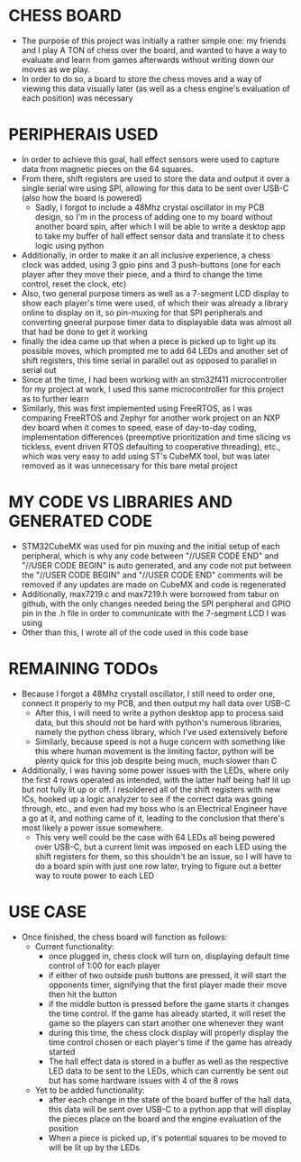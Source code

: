 # CHESS BOARD
- The purpose of this project was initially a rather simple one: my friends and I play A TON of chess over the board, and wanted to have a way to evaluate and learn from games afterwards without writing down our moves as we play.
- In order to do so, a board to store the chess moves and a way of viewing this data visually later (as well as a chess engine's evaluation of each position) was necessary 

# PERIPHERAlS USED
- In order to achieve this goal, hall effect sensors were used to capture data from magnetic pieces on the 64 squares. 
- From there, shift registers are used to store the data and output it over a single serial wire using SPI, allowing for this data to be sent over USB-C (also how the board is powered) 
    - Sadly, I forgot to include a 48Mhz crystal oscillator in my PCB design, so I'm in the process of adding one to my board without another board spin, after which I will be able to write a desktop app to take my buffer of hall effect sensor data and translate it to chess logic using python
- Additionally, in order to make it an all inclusive experience, a chess clock was added, using 3 gpio pins and 3 push-buttons (one for each player after they move their piece, and a third to change the time control, reset the clock, etc)
- Also, two general purpose timers as well as a 7-segment LCD display to show each player's time were used, of which their was already a library online to display on it, so pin-muxing for that SPI peripherals and converting gneeral purpose timer data to displayable data was almost all that had be done to get it working
- finally the idea came up that when a piece is picked up to light up its possible moves, which prompted me to add 64 LEDs and another set of shift registers, this time serial in parallel out as opposed to parallel in serial out
- Since at the time, I had been working with an stm32f411 microcontroller for my project at work, I used this same microcontroller for this project as to further learn
- Similarly, this was first implemented using FreeRTOS, as I was comparing FreeRTOS and Zephyr for another work project on an NXP dev board when it comes to speed, ease of day-to-day coding, implementation differences (preemptive prioritization and time slicing vs tickless, event driven RTOS defaulting to cooperative threading), etc., which was very easy to add using ST's CubeMX tool, but was later removed as it was unnecessary for this bare metal project

# MY CODE VS LIBRARIES AND GENERATED CODE
- STM32CubeMX was used for pin muxing and the initial setup of each peripheral, which is why any code between "//USER CODE END" and "//USER CODE BEGIN" is auto generated, and any code not put between the "//USER CODE BEGIN" and "//USER CODE END" comments will be removed if any updates are made on CubeMX and code is regenerated
- Additionally, max7219.c and max7219.h were borrowed from tabur on github, with the only changes needed being the SPI peripheral and GPIO pin in the .h file in order to communicate with the 7-segment LCD I was using
- Other than this, I wrote all of the code used in this code base

# REMAINING TODOs
- Because I forgot a 48Mhz crystall oscillator, I still need to order one, connect it properly to my PCB, and then output my hall data over USB-C
    - After this, I will need to write a python desktop app to process said data, but this should not be hard with python's numerous libraries, namely the python chess library, which I've used extensively before
    - Similarly, because speed is not a huge concern with something like this where human movement is the limiting factor, python will be plenty quick for this job despite being much, much slower than C
- Additionally, I was having some power issues with the LEDs, where only the first 4 rows operated as intended, with the latter half being half lit up but not fully lit up or off. I resoldered all of the shift registers with new ICs, hooked up a logic analyzer to see if the correct data was going through, etc., and even had my boss who is an Electrical Engineer have a go at it, and nothing came of it, leading to the conclusion that there's most likely a power issue somewhere. 
    - This very well could be the case with 64 LEDs all being powered over USB-C, but a current limit was imposed on each LED using the shift registers for them, so this shouldn't be an issue, so I will have to do a board spin with just one row later, trying to figure out a better way to route power to each LED

# USE CASE
- Once finished, the chess board will function as follows:
    - Current functionality: 
        - once plugged in, chess clock will turn on, displaying default time control of 1:00 for each player
        - if either of two outside push buttons are pressed, it will start the opponents timer, signifying that the first player made their move then hit the button
        - if the middle button is pressed before the game starts it changes the time control. If the game has already started, it will reset the game so the players can start another one whenever they want
        - during this time, the chess clock display will properly display the time control chosen or each player's time if the game has already started
        - The hall effect data is stored in a buffer as well as the respective LED data to be sent to the LEDs, which can currently be sent out but has some hardware issues with 4 of the 8 rows
    - Yet to be added functionality: 
        - after each change in the state of the board buffer of the hall data, this data will be sent over USB-C to a python app that will display the pieces place on the board and the engine evaluation of the position
        - When a piece is picked up, it's potential squares to be moved to will be lit up by the LEDs